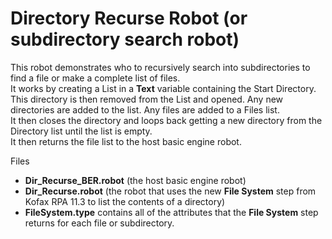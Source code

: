# Directory Recurse Robot (or subdirectory search robot)
This robot demonstrates who to recursively search into subdirectories to find a file or make a complete list of files.  
It works by creating a List in a **Text** variable containing the Start Directory.  
This directory is then removed from the List and opened. Any new directories are added to the list. Any files are added to a Files list.  
It then closes the directory and loops back getting a new directory from the Directory list until the list is empty.  
It then returns the file list to the host basic engine robot.

Files
* **Dir_Recurse_BER.robot** (the host basic engine robot)
* **Dir_Recurse.robot** (the robot that uses the new **File System** step from Kofax RPA 11.3 to list the contents of a directory)
* **FileSystem.type** contains all of the attributes that the **File System** step returns for each file or subdirectory.
